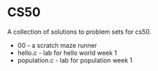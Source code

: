 # CS50
A collection of solutions to problem sets for cs50.

- 00 - a scratch maze runner
- hello.c - lab for hello world week 1
- population.c - lab for population week 1
